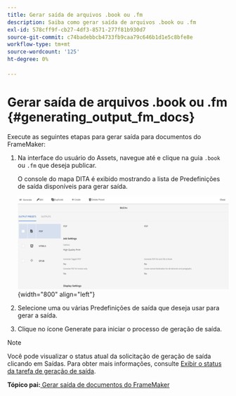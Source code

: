 ```yaml
---
title: Gerar saída de arquivos .book ou .fm
description: Saiba como gerar saída de arquivos .book ou .fm
exl-id: 578cff9f-cb27-4df3-8571-277f81b930d7
source-git-commit: c74badebbcb4733fb9caa79c646b1d1e5c8bfe8e
workflow-type: tm+mt
source-wordcount: '125'
ht-degree: 0%

---
```


# Gerar saída de arquivos .book ou .fm {#generating_output_fm_docs}

Execute as seguintes etapas para gerar saída para documentos do FrameMaker:

1. Na interface do usuário do Assets, navegue até e clique na guia `.book` ou `.fm` que deseja publicar.

   O console do mapa DITA é exibido mostrando a lista de Predefinições de saída disponíveis para gerar saída.

   ![](images/publish-fm-doc.png){width="800" align="left"}

1. Selecione uma ou várias Predefinições de saída que deseja usar para gerar a saída.

1. Clique no ícone Generate para iniciar o processo de geração de saída.


>[!NOTE]
>
> Você pode visualizar o status atual da solicitação de geração de saída clicando em Saídas. Para obter mais informações, consulte [Exibir o status da tarefa de geração de saída](fm-output-view-status.md).

**Tópico pai:**[ Gerar saída de documentos do FrameMaker](fm-output-generatation.md)
